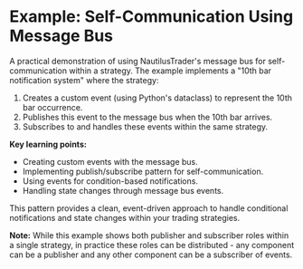 # Example: Self-Communication Using Message Bus

A practical demonstration of using NautilusTrader's message bus for self-communication within a strategy.
The example implements a "10th bar notification system" where the strategy:

1. Creates a custom event (using Python's dataclass) to represent the 10th bar occurrence.
2. Publishes this event to the message bus when the 10th bar arrives.
3. Subscribes to and handles these events within the same strategy.

**Key learning points:**

- Creating custom events with the message bus.
- Implementing publish/subscribe pattern for self-communication.
- Using events for condition-based notifications.
- Handling state changes through message bus events.

This pattern provides a clean, event-driven approach to handle conditional notifications
and state changes within your trading strategies.

**Note:**
While this example shows both publisher and subscriber roles within a single strategy, in practice these roles
can be distributed - any component can be a publisher and any other component can be a subscriber of events.
